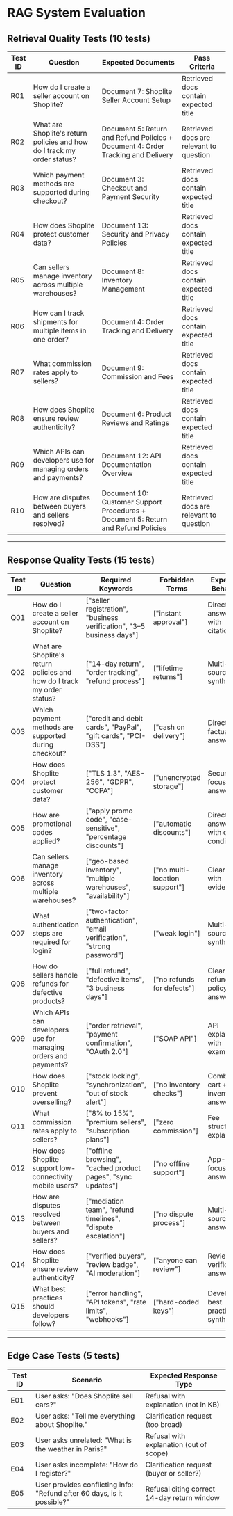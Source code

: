 # RAG System Evaluation

## Retrieval Quality Tests (10 tests)

| Test ID | Question | Expected Documents | Pass Criteria |
|---------|----------|-------------------|---------------|
| R01 | How do I create a seller account on Shoplite? | Document 7: Shoplite Seller Account Setup | Retrieved docs contain expected title |
| R02 | What are Shoplite's return policies and how do I track my order status? | Document 5: Return and Refund Policies + Document 4: Order Tracking and Delivery | Retrieved docs are relevant to question |
| R03 | Which payment methods are supported during checkout? | Document 3: Checkout and Payment Security | Retrieved docs contain expected title |
| R04 | How does Shoplite protect customer data? | Document 13: Security and Privacy Policies | Retrieved docs contain expected title |
| R05 | Can sellers manage inventory across multiple warehouses? | Document 8: Inventory Management | Retrieved docs contain expected title |
| R06 | How can I track shipments for multiple items in one order? | Document 4: Order Tracking and Delivery | Retrieved docs contain expected title |
| R07 | What commission rates apply to sellers? | Document 9: Commission and Fees | Retrieved docs contain expected title |
| R08 | How does Shoplite ensure review authenticity? | Document 6: Product Reviews and Ratings | Retrieved docs contain expected title |
| R09 | Which APIs can developers use for managing orders and payments? | Document 12: API Documentation Overview | Retrieved docs contain expected title |
| R10 | How are disputes between buyers and sellers resolved? | Document 10: Customer Support Procedures + Document 5: Return and Refund Policies | Retrieved docs are relevant to question |

---

## Response Quality Tests (15 tests)

| Test ID | Question | Required Keywords | Forbidden Terms | Expected Behavior |
|---------|----------|-------------------|-----------------|-------------------|
| Q01 | How do I create a seller account on Shoplite? | ["seller registration", "business verification", "3–5 business days"] | ["instant approval"] | Direct answer with citation |
| Q02 | What are Shoplite's return policies and how do I track my order status? | ["14-day return", "order tracking", "refund process"] | ["lifetime returns"] | Multi-source synthesis |
| Q03 | Which payment methods are supported during checkout? | ["credit and debit cards", "PayPal", "gift cards", "PCI-DSS"] | ["cash on delivery"] | Direct factual answer |
| Q04 | How does Shoplite protect customer data? | ["TLS 1.3", "AES-256", "GDPR", "CCPA"] | ["unencrypted storage"] | Security-focused answer |
| Q05 | How are promotional codes applied? | ["apply promo code", "case-sensitive", "percentage discounts"] | ["automatic discounts"] | Direct answer with clear conditions |
| Q06 | Can sellers manage inventory across multiple warehouses? | ["geo-based inventory", "multiple warehouses", "availability"] | ["no multi-location support"] | Clear yes with evidence |
| Q07 | What authentication steps are required for login? | ["two-factor authentication", "email verification", "strong password"] | ["weak login"] | Multi-source synthesis |
| Q08 | How do sellers handle refunds for defective products? | ["full refund", "defective items", "3 business days"] | ["no refunds for defects"] | Clear refund policy answer |
| Q09 | Which APIs can developers use for managing orders and payments? | ["order retrieval", "payment confirmation", "OAuth 2.0"] | ["SOAP API"] | API explanation with examples |
| Q10 | How does Shoplite prevent overselling? | ["stock locking", "synchronization", "out of stock alert"] | ["no inventory checks"] | Combined cart + inventory answer |
| Q11 | What commission rates apply to sellers? | ["8% to 15%", "premium sellers", "subscription plans"] | ["zero commission"] | Fee structure explanation |
| Q12 | How does Shoplite support low-connectivity mobile users? | ["offline browsing", "cached product pages", "sync updates"] | ["no offline support"] | App-focused answer |
| Q13 | How are disputes resolved between buyers and sellers? | ["mediation team", "refund timelines", "dispute escalation"] | ["no dispute process"] | Multi-source answer |
| Q14 | How does Shoplite ensure review authenticity? | ["verified buyers", "review badge", "AI moderation"] | ["anyone can review"] | Review verification answer |
| Q15 | What best practices should developers follow? | ["error handling", "API tokens", "rate limits", "webhooks"] | ["hard-coded keys"] | Developer best practices synthesis |

---

## Edge Case Tests (5 tests)

| Test ID | Scenario | Expected Response Type |
|---------|----------|----------------------|
| E01 | User asks: "Does Shoplite sell cars?" | Refusal with explanation (not in KB) |
| E02 | User asks: "Tell me everything about Shoplite." | Clarification request (too broad) |
| E03 | User asks unrelated: "What is the weather in Paris?" | Refusal with explanation (out of scope) |
| E04 | User asks incomplete: "How do I register?" | Clarification request (buyer or seller?) |
| E05 | User provides conflicting info: "Refund after 60 days, is it possible?" | Refusal citing correct 14-day return window |

